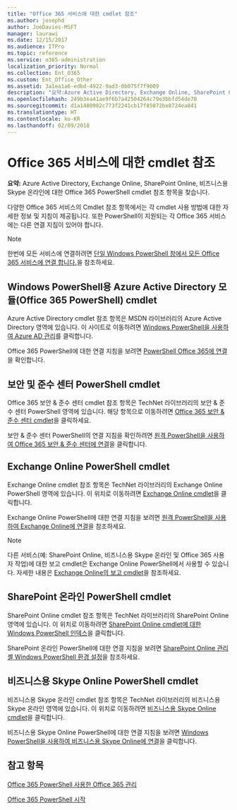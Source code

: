 ```yaml
---
title: "Office 365 서비스에 대한 cmdlet 참조"
ms.author: josephd
author: JoeDavies-MSFT
manager: laurawi
ms.date: 12/15/2017
ms.audience: ITPro
ms.topic: reference
ms.service: o365-administration
localization_priority: Normal
ms.collection: Ent_O365
ms.custom: Ent_Office_Other
ms.assetid: 3a1ea1a6-edbd-4922-9ad3-0b075f7f9009
description: "요약:Azure Active Directory, Exchange Online, SharePoint Online, 비즈니스용 Skype 온라인에 대한 Office 365 PowerShell cmdlet 참조 항목을 찾습니다."
ms.openlocfilehash: 249b3ea41ae9f6b7a42504264c79e3bbfd54de78
ms.sourcegitcommit: d1a1480982c773f2241cb17f85072be8724ea841
ms.translationtype: HT
ms.contentlocale: ko-KR
ms.lasthandoff: 02/09/2018
---
```

# <a name="cmdlet-references-for-office-365-services"></a>Office 365 서비스에 대한 cmdlet 참조

 **요약:** Azure Active Directory, Exchange Online, SharePoint Online, 비즈니스용 Skype 온라인에 대한 Office 365 PowerShell cmdlet 참조 항목을 찾습니다.
  
다양한 Office 365 서비스의 Cmdlet 참조 항목에서는 각 cmdlet 사용 방법에 대한 자세한 정보 및 지침이 제공됩니다. 또한 PowerShell이 지원되는 각 Office 365 서비스에는 다른 연결 지침이 있어야 합니다.
  
> [!NOTE]
> 한번에 모든 서비스에 연결하려면 [단일 Windows PowerShell 창에서 모든 Office 365 서비스에 연결 합니다.](connect-to-all-office-365-services-in-a-single-windows-powershell-window.md)을 참조하세요. 
  
## <a name="azure-active-directory-module-for-windows-powershell-office-365-powershell-cmdlets"></a>Windows PowerShell용 Azure Active Directory 모듈(Office 365 PowerShell) cmdlet

Azure Active Directory cmdlet 참조 항목은 MSDN 라이브러리의 Azure Active Directory 영역에 있습니다. 이 사이트로 이동하려면 [Windows PowerShell을 사용하여 Azure AD 관리](https://go.microsoft.com/fwlink/p/?LinkId=691475)를 클릭합니다.
  
Office 365 PowerShell에 대한 연결 지침을 보려면 [PowerShell Office 365에 연결](connect-to-office-365-powershell.md)을 확인합니다.
  
## <a name="security-amp-compliance-center-powershell-cmdlets"></a>보안 및 준수 센터 PowerShell cmdlet

Office 365 보안 &amp; 준수 센터 cmdlet 참조 항목은 TechNet 라이브러리의 보안 &amp; 준수 센터 PowerShell 영역에 있습니다. 해당 항목으로 이동하려면 [Office 365 보안 &amp; 준수 센터 cmdlet](https://go.microsoft.com/fwlink/p/?LinkId=627085)을 클릭하세요.
  
보안 &amp; 준수 센터 PowerShell의 연결 지침을 확인하려면 [원격 PowerShell을 사용하여 Office 365 보안 &amp; 준수 센터에 연결](https://go.microsoft.com/fwlink/p/?LinkId=627084)을 클릭합니다.
  
## <a name="exchange-online-powershell-cmdlets"></a>Exchange Online PowerShell cmdlet

Exchange Online cmdlet 참조 항목은 TechNet 라이브러리의 Exchange Online PowerShell 영역에 있습니다. 이 위치로 이동하려면 [Exchange Online cmdlet](https://go.microsoft.com/fwlink/p/?LinkID=328213)을 클릭합니다.
  
Exchange Online PowerShell에 대한 연결 지침을 보려면 [원격 PowerShell을 사용하여 Exchange Online에 연결](https://go.microsoft.com/fwlink/p/?LinkId=396554)을 참조하세요.
  
> [!NOTE]
> 다른 서비스(예: SharePoint Online, 비즈니스용 Skype 온라인 및 Office 365 사용자 작업)에 대한 보고 cmdlet은 Exchange Online PowerShell에서 사용할 수 있습니다. 자세한 내용은 [Exchange Online의 보고 cmdlet](https://go.microsoft.com/fwlink/p/?LinkId=691595)을 참조하세요. 
  
## <a name="sharepoint-online-powershell-cmdlets"></a>SharePoint 온라인 PowerShell cmdlet

SharePoint Online cmdlet 참조 항목은 TechNet 라이브러리의 SharePoint Online 영역에 있습니다. 이 위치로 이동하려면 [SharePoint Online cmdlet에 대한 Windows PowerShell 인덱스](https://go.microsoft.com/fwlink/p/?LinkId=691476)을 클릭합니다.
  
SharePoint 온라인 PowerShell에 대한 연결 지침을 보려면 [SharePoint Online 관리 셸 Windows PowerShell 환경 설정](https://go.microsoft.com/fwlink/p/?LinkId=691603)을 참조하세요.
  
## <a name="skype-for-business-online-powershell-cmdlets"></a>비즈니스용 Skype Online PowerShell cmdlet

비즈니스용 Skype 온라인 cmdlet 참조 항목은 TechNet 라이브러리의 비즈니스용 Skype 온라인 영역에 있습니다. 이 위치로 이동하려면 [비즈니스용 Skype Online cmdlet](https://go.microsoft.com/fwlink/p/?LinkId=691474)을 클릭합니다.
  
비즈니스용 Skype Online PowerShell에 대한 연결 지침을 보려면 [Windows PowerShell을 사용하여 비즈니스용 Skype Online에 연결](https://go.microsoft.com/fwlink/p/?LinkId=691607)을 클릭합니다.
  
## <a name="see-also"></a>참고 항목

#### 

[Office 365 PowerShell 사용한 Office 365 관리](manage-office-365-with-office-365-powershell.md)
  
[Office 365 PowerShell 시작](getting-started-with-office-365-powershell.md)

